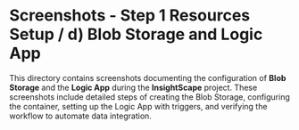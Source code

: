 # Screenshots - Step 1 Resources Setup / d) Blob Storage and Logic App

This directory contains screenshots documenting the configuration of **Blob Storage** and the **Logic App** during the **InsightScape** project. These screenshots include detailed steps of creating the Blob Storage, configuring the container, setting up the Logic App with triggers, and verifying the workflow to automate data integration.
